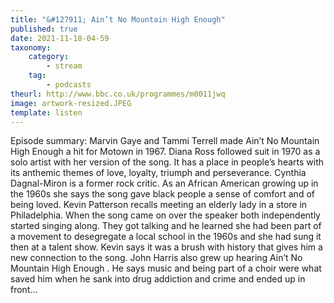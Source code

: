 ```yaml
---
title: "&#127911; Ain’t No Mountain High Enough"
published: true
date: 2021-11-18-04-59
taxonomy:
    category:
        - stream
    tag:
        - podcasts
theurl: http://www.bbc.co.uk/programmes/m0011jwq
image: artwork-resized.JPEG
template: listen
---
```


Episode summary: Marvin Gaye and Tammi Terrell made Ain&rsquo;t No Mountain High Enough a hit for Motown in 1967. Diana Ross followed suit in 1970 as a solo artist with her version of the song. It has a place in people&rsquo;s hearts with its anthemic themes of love, loyalty, triumph and perseverance. Cynthia Dagnal-Miron is a former rock critic. As an African American growing up in the 1960s she says the song gave black people a sense of comfort and of being loved. Kevin Patterson recalls meeting an elderly lady in a store in Philadelphia. When the song came on over the speaker both independently started singing along. They got talking and he learned she had been part of a movement to desegregate a local school in the 1960s and she had sung it then at a talent show. Kevin says it was a brush with history that gives him a new connection to the song. John Harris also grew up hearing Ain&rsquo;t No Mountain High Enough . He says music and being part of a choir were what saved him when he sank into drug addiction and crime and ended up in front&hellip;
